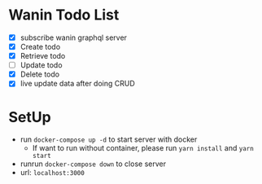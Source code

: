 # Wanin Todo List

- [x] subscribe wanin graphql server
- [x] Create todo
- [x] Retrieve todo
- [ ] Update todo
- [x] Delete todo
- [x] live update data after doing CRUD

# SetUp

- run `docker-compose up -d` to start server with docker
  - If want to run without container, please run `yarn install` and `yarn start`
- runrun `docker-compose down` to close server
- url: `localhost:3000`
